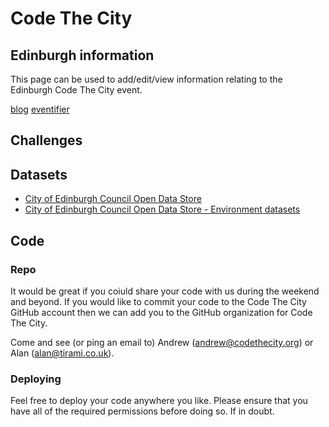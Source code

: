 # Code The City

## Edinburgh information

This page can be used to add/edit/view information relating to the Edinburgh Code The City event.

[blog](http://codethecity.tumblr.com/)
[eventifier](http://eventifier.com/event/codethecity-4-the-environment/livewall)


## Challenges




## Datasets

* [City of Edinburgh Council Open Data Store](http://www.edinburghopendata.info/)
* [City of Edinburgh Council Open Data Store - Environment datasets](http://www.edinburghopendata.info/group/environment)


## Code

### Repo

It would be great if you coiuld share your code with us during the weekend and beyond. If you would like to commit your code to the Code The City GitHub account then we can add you to the GitHub organization for Code The City.

Come and see (or ping an email to) Andrew (andrew@codethecity.org) or Alan (alan@tirami.co.uk).

### Deploying

Feel free to deploy your code anywhere you like. Please ensure that you have all of the required permissions before doing so. If in doubt.

